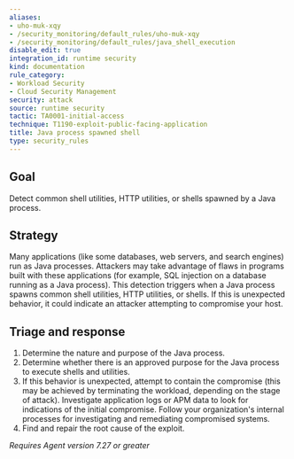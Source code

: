 ```yaml
---
aliases:
- uho-muk-xqy
- /security_monitoring/default_rules/uho-muk-xqy
- /security_monitoring/default_rules/java_shell_execution
disable_edit: true
integration_id: runtime security
kind: documentation
rule_category:
- Workload Security
- Cloud Security Management
security: attack
source: runtime security
tactic: TA0001-initial-access
technique: T1190-exploit-public-facing-application
title: Java process spawned shell
type: security_rules
---
```


## Goal
Detect common shell utilities, HTTP utilities, or shells spawned by a Java process.

## Strategy
Many applications (like some databases, web servers, and search engines) run as Java processes. Attackers may take advantage of flaws in programs built with these applications (for example, SQL injection on a database running as a Java process). This detection triggers when a Java process spawns common shell utilities, HTTP utilities, or shells. If this is unexpected behavior, it could indicate an attacker attempting to compromise your host.

## Triage and response
1. Determine the nature and purpose of the Java process.
2. Determine whether there is an approved purpose for the Java process to execute shells and utilities.
3. If this behavior is unexpected, attempt to contain the compromise (this may be achieved by terminating the workload, depending on the stage of attack). Investigate application logs or APM data to look for indications of the initial compromise. Follow your organization's internal processes for investigating and remediating compromised systems.
4. Find and repair the root cause of the exploit.

*Requires Agent version 7.27 or greater*
